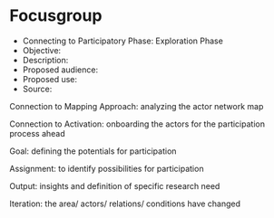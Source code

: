 # Focusgroup  


- Connecting to Participatory Phase: Exploration Phase 
- Objective: 
- Description: 
- Proposed audience: 
- Proposed use: 
- Source:


Connection to Mapping Approach: analyzing the actor network map

Connection to Activation: onboarding the actors for the participation process ahead


Goal: defining the potentials for participation

Assignment: to identify possibilities for participation


Output: insights and definition of specific research need

Iteration: the area/ actors/ relations/ conditions have changed